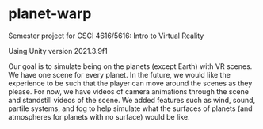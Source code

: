 # planet-warp
Semester project for CSCI 4616/5616: Intro to Virtual Reality

Using Unity version 2021.3.9f1

Our goal is to simulate being on the planets (except Earth) with VR scenes. We have one scene for every planet. In the future, we would like the experience to be such that the player can move around the scenes as they please. For now, we have videos of camera animations through the scene and standstill videos of the scene. We added features such as wind, sound, partile systems, and fog to help simulate what the surfaces of planets (and atmospheres for planets with no surface) would be like.
